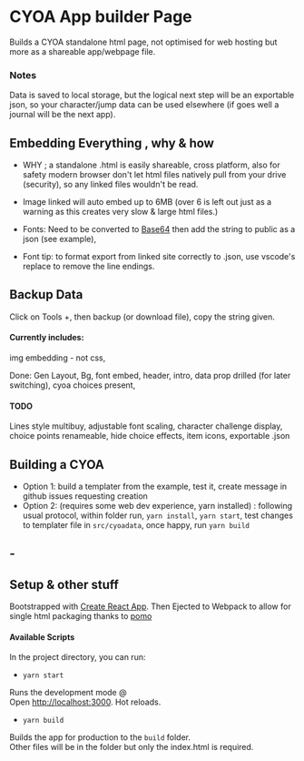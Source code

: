 # CYOA App builder Page

Builds a CYOA standalone html page, not optimised for web hosting but more as a shareable app/webpage file.

### Notes

Data is saved to local storage, but the logical next step will be an exportable json, so your character/jump data can be used elsewhere (if goes well a journal will be the next app).

## Embedding Everything , why & how

- WHY ; a standalone .html is easily shareable, cross platform, also for safety modern browser don't let html files natively pull from your drive (security), so any linked files wouldn't be read.

- Image linked will auto embed up to 6MB (over 6 is left out just as a warning as this creates very slow & large html files.)

- Fonts: Need to be converted to [Base64](https://www.opinionatedgeek.com/codecs/base64encoder) then add the string to public as a json (see example),
- Font tip: to format export from linked site correctly to .json, use vscode's replace to remove the line endings.

## Backup Data

Click on Tools +, then backup (or download file), copy the string given.

#### Currently includes:

img embedding -<img> not css,

Done: Gen Layout, Bg, font embed, header, intro, data prop drilled (for later switching), cyoa choices present,

#### TODO
Lines style multibuy, adjustable font scaling, character challenge display, choice points renameable, hide choice effects, item icons,  exportable .json

## Building a CYOA

- Option 1: build a templater from the example, test it, create message in github issues requesting creation
- Option 2: (requires some web dev experience, yarn installed) : following usual protocol, within folder run, `yarn install`, `yarn start`, test changes to templater file in `src/cyoadata`, once happy, run `yarn build`

## -

## Setup & other stuff

Bootstrapped with [Create React App](https://github.com/facebook/create-react-app). Then Ejected to Webpack to allow for single html packaging thanks to [pomo](https://stackoverflow.com/questions/51949719/is-there-a-way-to-build-a-react-app-in-a-single-html-file)

#### Available Scripts

In the project directory, you can run:

- `yarn start`

Runs the development mode @ <br />
Open [http://localhost:3000](http://localhost:3000). Hot reloads.

- `yarn build`

Builds the app for production to the `build` folder.<br />
Other files will be in the folder but only the index.html is required.

